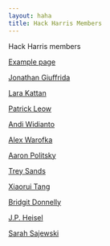 ```yaml
---
layout: haha
title: Hack Harris Members
---
```


Hack Harris members

<p><a href="example">Example page</a></p>
<p><a href="jgiuffrida">Jonathan Giuffrida</a></p>
<p><a href="lkattan">Lara Kattan</a></p>
<p><a href="pleow">Patrick Leow</a></p>
<p><a href="awidianto">Andi Widianto</a></p>
<p><a href="awarofka">Alex Warofka</a></p>
<p><a href="adpolitsky">Aaron Politsky</a></p>
<p><a href="tsands">Trey Sands</a></p>
<p><a href="xtang">Xiaorui Tang</a></p>
<p><a href="bdonnelly">Bridgit Donnelly</a></p>
<p><a href="jpheisel">J.P. Heisel</a></p>
<p><a href="ssajewski">Sarah Sajewski</a></p>
